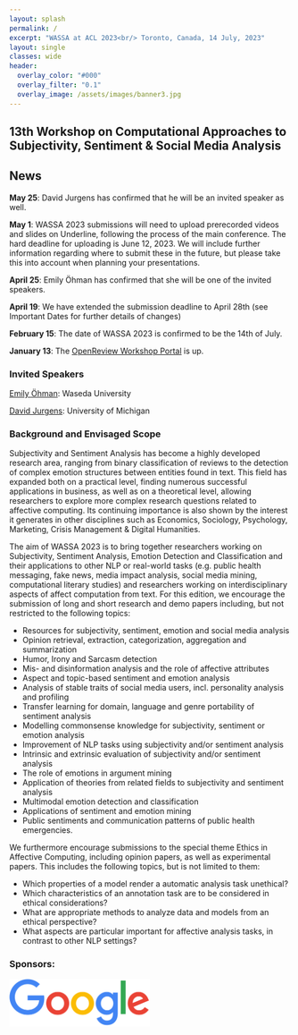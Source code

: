 ```yaml
---
layout: splash
permalink: /
excerpt: "WASSA at ACL 2023<br/> Toronto, Canada, 14 July, 2023"
layout: single
classes: wide
header:
  overlay_color: "#000"
  overlay_filter: "0.1"
  overlay_image: /assets/images/banner3.jpg
---
```


## 13th Workshop on Computational Approaches to Subjectivity, Sentiment & Social Media Analysis

## News

**May 25**: David Jurgens has confirmed that he will be an invited speaker as well.

**May 1**: WASSA 2023 submissions will need to upload prerecorded videos and slides on Underline, following the process of the main conference. The hard deadline for uploading is June 12, 2023. We will include further information regarding where to submit these in the future, but please take this into account when planning your presentations.

**April 25**: Emily Öhman has confirmed that she will be one of the invited speakers.

**April 19**: We have extended the submission deadline to April 28th (see Important Dates for further details of changes)

**February 15**: The date of WASSA 2023 is confirmed to be the 14th of July.

**January 13**: The [OpenReview Workshop Portal](https://openreview.net/group?id=aclweb.org/ACL/2023/Workshop/WASSA) is up.

### Invited Speakers

[Emily Öhman](https://w-rdb.waseda.jp/html/100002999_en.html): Waseda University

[David Jurgens](https://jurgens.people.si.umich.edu/): University of Michigan


### Background and Envisaged Scope
Subjectivity and Sentiment Analysis has become a highly developed research area, ranging from binary classification of reviews to the detection of complex emotion structures between entities found in text. This field has expanded both on a practical level, finding numerous successful applications in business, as well as on a theoretical level, allowing researchers to explore more complex research questions related to affective computing. Its continuing importance is also shown by the interest it generates in other disciplines such as Economics, Sociology, Psychology, Marketing, Crisis Management & Digital Humanities.

The aim of WASSA 2023 is to bring together researchers working on Subjectivity, Sentiment Analysis, Emotion Detection and Classification and their applications to other NLP or real-world tasks (e.g. public health messaging, fake news, media impact analysis, social media mining, computational literary studies) and researchers working on interdisciplinary aspects of affect computation from text. For this edition, we encourage the submission of long and short research and demo papers including, but not restricted to the following topics:


- Resources for subjectivity, sentiment, emotion and social media analysis
- Opinion retrieval, extraction, categorization, aggregation and summarization
- Humor, Irony and Sarcasm detection
- Mis- and disinformation analysis and the role of affective attributes
- Aspect and topic-based sentiment and emotion analysis
- Analysis of stable traits of social media users, incl. personality analysis and profiling
- Transfer learning for domain, language and genre portability of sentiment analysis
- Modelling commonsense knowledge for subjectivity, sentiment or emotion analysis
- Improvement of NLP tasks using subjectivity and/or sentiment analysis
- Intrinsic and extrinsic evaluation of subjectivity and/or sentiment analysis
- The role of emotions in argument mining
- Application of theories from related fields to subjectivity and sentiment analysis
- Multimodal emotion detection and classification
- Applications of sentiment and emotion mining
- Public sentiments and communication patterns of public health emergencies.

We furthermore encourage submissions to the special theme Ethics in Affective Computing, including opinion papers, as well as experimental papers. This includes the following topics, but is not limited to them:

- Which properties of a model render a automatic analysis task unethical?
- Which characteristics of an annotation task are to be considered in ethical considerations?
- What are appropriate methods to analyze data and models from an ethical perspective?
- What aspects are particular important for affective analysis tasks, in contrast to other NLP
settings?



### Sponsors:

<img src="./assets/images/google_logo.png"  width="50%" height="50%">